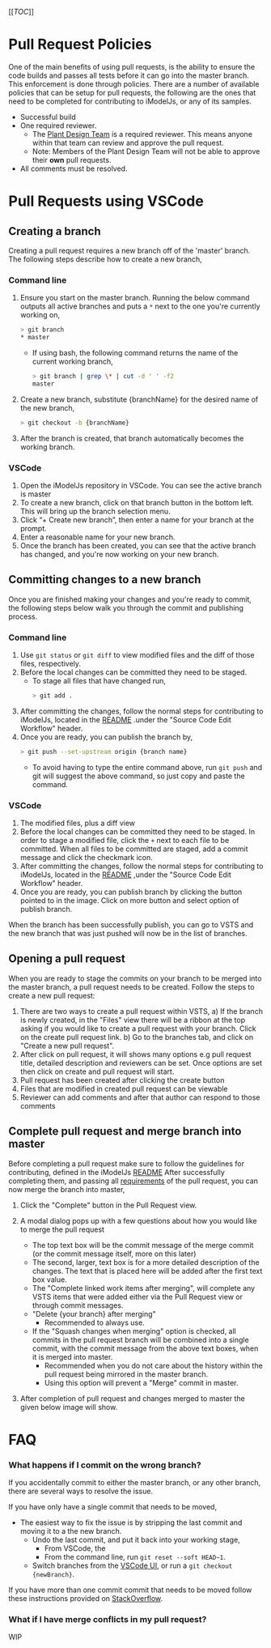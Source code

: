 [[_TOC_]]

# Pull Request Policies

One of the main benefits of using pull requests, is the ability to ensure the code builds and passes all tests before it can go into the master branch. This enforcement is done through policies. There are a number of available policies that can be setup for pull requests, the following are the ones that need to be completed for contributing to iModelJs, or any of its samples.

- Successful build 
- One required reviewer.
    - The [Plant Design Team](https://dev.azure.com/bentleycs/_git/Plant%20Design) is a required reviewer. This means anyone within that team can review and approve the pull request.
    - Note: Members of the Plant Design Team will not be able to approve their **own** pull requests.
- All comments must be resolved.

# Pull Requests using VSCode

## Creating a branch

Creating a pull request requires a new branch off of the 'master' branch. The following steps describe how to create a new branch,

### Command line

1. Ensure you start on the master branch. Running the below command outputs all active branches and puts a `*` next to the one you're currently working on,
    ```sh
    > git branch
    * master
    ```
   - If using bash, the following command returns the name of the current working branch,
        ```sh
        > git branch | grep \* | cut -d ' ' -f2
        master
        ```
1. Create a new branch, substitute {branchName} for the desired name of the new branch,
    ```sh
    > git checkout -b {branchName}
    ```
1. After the branch is created, that branch automatically becomes the working branch.

### VSCode

1. Open the iModelJs repository in VSCode. You can see the active branch is master
2. To create a new branch, click on that branch button in the bottom left.  This will bring up the branch selection menu.
3. Click “+ Create new branch”, then enter a name for your branch at the prompt.
4. Enter a reasonable name for your new branch.
5. Once the branch has been created, you can see that the active branch has changed, and you're now working on your new branch.


## Committing changes to a new branch

Once you are finished making your changes and you're ready to commit, the following steps below walk you through the commit and publishing process.

### Command line

1. Use `git status` or `git diff` to view modified files and the diff of those files, respectively.
2. Before the local changes can be committed they need to be staged.
    - To stage all files that have changed run,
        ```sh
        > git add .
        ```
3. After committing the changes, follow the normal steps for contributing to iModelJs, located in the [README](https://dev.azure.com/bentleycs/_git/Plant%20Design) .under the "Source Code Edit Workflow" header.
4. Once you are ready, you can publish the branch by,
    ```sh
    > git push --set-upstream origin {branch name}
    ```
     - To avoid having to type the entire command above, run `git push` and git will suggest the above command, so just copy and paste the command.

### VSCode

1. The modified files, plus a diff view
2. Before the local changes can be committed they need to be staged. In order to stage a modified file, click the `+` next to each file to be committed. When all files to be committed are staged, add a commit message and click the checkmark icon.
3. After committing the changes, follow the normal steps for contributing to iModelJs, located in the [README](https://dev.azure.com/bentleycs/_git/Plant%20Design) ,under the "Source Code Edit Workflow" header.
4. Once you are ready, you can publish branch by clicking the button pointed to in the image. Click on more button and select option of publish branch.

When the branch has been successfully publish, you can go to VSTS and the new branch that was just pushed will now be in the list of branches.

## Opening a pull request

When you are ready to stage the commits on your branch to be merged into the master branch, a pull request needs to be created. Follow the steps to create a new pull request:

1. There are two ways to create a pull request within VSTS,
  a) If the branch is newly created, in the "Files" view there will be a ribbon at the top asking if you would like to create a pull request with your branch. Click on the create pull request link.
  b) Go to the branches tab, and click on "Create a new pull request".
2. After click on pull request, it will shows many options e.g pull request title, detailed description and reviewers can be set. Once options are set then click on create and pull request will start. 
3. Pull request has been created after clicking the create button
4. Files that are modified in created pull request can be viewable
5. Reviewer can add comments and after that author can respond to those comments

## Complete pull request and merge branch into master

Before completing a pull request make sure to follow the guidelines for contributing, defined in the iModelJs [README](https://dev.azure.com/bentleycs/_git/Plant%20Design) After successfully completing them, and passing all [requirements](#pull-request-policies) of the pull request, you can now merge the branch into master,

1. Click the "Complete" button in the Pull Request view.
2. A modal dialog pops up with a few questions about how you would like to merge the pull request
    -  The top text box will be the commit message of the merge commit (or the commit message itself, more on this later)
    -  The second, larger, text box is for a more detailed description of the changes. The text that is placed here will be added after the first text box value.
    - The "Complete linked work items after merging", will complete any VSTS items that were added either via the Pull Request view or through commit messages.
    - "Delete {your branch} after merging"
        - Recommended to always use.
    - If the "Squash changes when merging" option is checked, all commits in the pull request branch will be combined into a single commit, with the commit message from the above text boxes, when it is merged into master.
        - Recommended when you do not care about the history within the pull request being mirrored in the master branch.
        - Using this option will prevent a "Merge" commit in master.

3. After completion of pull request and changes merged to master the given below image will show.


# FAQ

### What happens if I commit on the wrong branch?

If you accidentally commit to either the master branch, or any other branch, there are several ways to resolve the issue.

If you have only have a single commit that needs to be moved,
- The easiest way to fix the issue is by stripping the last commit and moving it to a the new branch.
    - Undo the last commit, and put it back into your working stage,
        - From VSCode, the 
        - From the command line, run `git reset --soft HEAD~1`.
    - Switch branches from the [VSCode UI](https://code.visualstudio.com/docs/editor/versioncontrol#_branches-and-tags), or run a `git checkout {newBranch}`.

If you have more than one commit commit that needs to be moved follow these instructions provided on [StackOverflow](https://stackoverflow.com/questions/1628563/move-the-most-recent-commits-to-a-new-branch-with-git).

### What if I have merge conflicts in my pull request?

WIP
